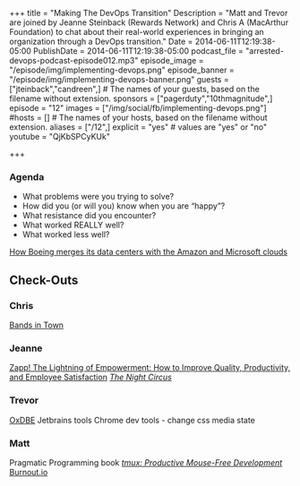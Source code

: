 +++
title = "Making The DevOps Transition"
Description = "Matt and Trevor are joined by Jeanne Steinback (Rewards Network) and Chris A (MacArthur Foundation) to chat about their real-world experiences in bringing an organization through a DevOps transition."
Date = 2014-06-11T12:19:38-05:00
PublishDate = 2014-06-11T12:19:38-05:00
podcast_file = "arrested-devops-podcast-episode012.mp3"
episode_image = "/episode/img/implementing-devops.png"
episode_banner = "/episode/img/implementing-devops-banner.png"
guests = ["jteinback","candreen",] # The names of your guests, based on the filename without extension.
sponsors = ["pagerduty","10thmagnitude",]
episode = "12"
images = ["/img/social/fb/implementing-devops.png"]
#hosts = [] # The names of your hosts, based on the filename without extension.
aliases = ["/12",]
explicit = "yes" # values are "yes" or "no"
youtube = "QjKbSPCyKUk"

+++
<h3>Agenda</h3>
<ul>
	<li>What problems were you trying to solve?</li>
	<li>How did you (or will you) know when you are “happy”?</li>
	<li>What resistance did you encounter?</li>
	<li>What worked REALLY well?</li>
	<li>What worked less well?</li>
</ul>
<a href="http://arstechnica.com/information-technology/2014/04/how-boeing-merges-its-data-centers-with-the-amazon-and-microsoft-clouds/">How Boeing merges its data centers with the Amazon and Microsoft clouds</a>

<h2>Check-Outs</h2>
<h3>Chris</h3>
<a href="http://www.bandsintown.com/home" target="_blank">Bands in Town</a>
<h3>Jeanne</h3>
<a href="http://www.amazon.com/Zapp-Lightning-Empowerment-Productivity-Satisfaction/dp/0449002829/ref=sr_1_4?s=books&amp;ie=UTF8&amp;qid=1402635370&amp;sr=1-4&amp;keywords=zap%21" target="_blank">Zapp! The Lightning of Empowerment: How to Improve Quality, Productivity, and Employee Satisfaction</a>
<em><a href="http://www.amazon.com/Night-Circus-Erin-Morgenstern/dp/0307744434/ref=sr_1_1?s=books&amp;ie=UTF8&amp;qid=1402635426&amp;sr=1-1&amp;keywords=knight+circus" target="_blank">The Night Circus</a></em>
<h3>Trevor</h3>
<a href="http://www.jetbrains.com/dbe/" target="_blank">OxDBE</a> Jetbrains tools
Chrome dev tools - change css media state
<h3>Matt</h3>
Pragmatic Programming book <a href="http://pragprog.com/book/bhtmux/tmux" target="_blank"><em>tmux: Productive Mouse-Free Development</em></a>
<a href="http://Burnout.io" target="_blank">Burnout.io</a>
